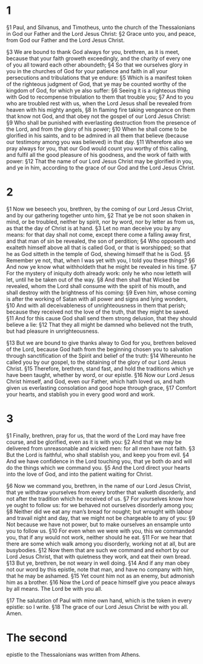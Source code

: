 # 1 
§1 Paul, and Silvanus, and Timotheus, unto the church of the Thessalonians in God our Father and the Lord Jesus Christ: 
§2 Grace unto you, and peace, from God our Father and the Lord Jesus Christ. 

§3 We are bound to thank God always for you, brethren, as it is meet, because that your faith groweth exceedingly, and the charity of every one of you all toward each other aboundeth; 
§4 So that we ourselves glory in you in the churches of God for your patience and faith in all your persecutions and tribulations that ye endure: 
§5 Which is a manifest token of the righteous judgment of God, that ye may be counted worthy of the kingdom of God, for which ye also suffer: 
§6 Seeing it is a righteous thing with God to recompense tribulation to them that trouble you; 
§7 And to you who are troubled rest with us, when the Lord Jesus shall be revealed from heaven with his mighty angels, 
§8 In flaming fire taking vengeance on them that know not God, and that obey not the gospel of our Lord Jesus Christ: 
§9 Who shall be punished with everlasting destruction from the presence of the Lord, and from the glory of his power; 
§10 When he shall come to be glorified in his saints, and to be admired in all them that believe (because our testimony among you was believed) in that day. 
§11 Wherefore also we pray always for you, that our God would count you worthy of this calling, and fulfil all the good pleasure of his goodness, and the work of faith with power: 
§12 That the name of our Lord Jesus Christ may be glorified in you, and ye in him, according to the grace of our God and the Lord Jesus Christ. 

# 2 
§1 Now we beseech you, brethren, by the coming of our Lord Jesus Christ, and by our gathering together unto him, 
§2 That ye be not soon shaken in mind, or be troubled, neither by spirit, nor by word, nor by letter as from us, as that the day of Christ is at hand. 
§3 Let no man deceive you by any means: for that day shall not come, except there come a falling away first, and that man of sin be revealed, the son of perdition; 
§4 Who opposeth and exalteth himself above all that is called God, or that is worshipped; so that he as God sitteth in the temple of God, shewing himself that he is God. 
§5 Remember ye not, that, when I was yet with you, I told you these things? 
§6 And now ye know what withholdeth that he might be revealed in his time. 
§7 For the mystery of iniquity doth already work: only he who now letteth will let, until he be taken out of the way. 
§8 And then shall that Wicked be revealed, whom the Lord shall consume with the spirit of his mouth, and shall destroy with the brightness of his coming: 
§9 Even him, whose coming is after the working of Satan with all power and signs and lying wonders, 
§10 And with all deceivableness of unrighteousness in them that perish; because they received not the love of the truth, that they might be saved. 
§11 And for this cause God shall send them strong delusion, that they should believe a lie: 
§12 That they all might be damned who believed not the truth, but had pleasure in unrighteousness. 

§13 But we are bound to give thanks alway to God for you, brethren beloved of the Lord, because God hath from the beginning chosen you to salvation through sanctification of the Spirit and belief of the truth: 
§14 Whereunto he called you by our gospel, to the obtaining of the glory of our Lord Jesus Christ. 
§15 Therefore, brethren, stand fast, and hold the traditions which ye have been taught, whether by word, or our epistle. 
§16 Now our Lord Jesus Christ himself, and God, even our Father, which hath loved us, and hath given us everlasting consolation and good hope through grace, 
§17 Comfort your hearts, and stablish you in every good word and work. 

# 3 
§1 Finally, brethren, pray for us, that the word of the Lord may have free course, and be glorified, even as it is with you: 
§2 And that we may be delivered from unreasonable and wicked men: for all men have not faith. 
§3 But the Lord is faithful, who shall stablish you, and keep you from evil. 
§4 And we have confidence in the Lord touching you, that ye both do and will do the things which we command you. 
§5 And the Lord direct your hearts into the love of God, and into the patient waiting for Christ. 

§6 Now we command you, brethren, in the name of our Lord Jesus Christ, that ye withdraw yourselves from every brother that walketh disorderly, and not after the tradition which he received of us. 
§7 For yourselves know how ye ought to follow us: for we behaved not ourselves disorderly among you; 
§8 Neither did we eat any man’s bread for nought; but wrought with labour and travail night and day, that we might not be chargeable to any of you: 
§9 Not because we have not power, but to make ourselves an ensample unto you to follow us. 
§10 For even when we were with you, this we commanded you, that if any would not work, neither should he eat. 
§11 For we hear that there are some which walk among you disorderly, working not at all, but are busybodies. 
§12 Now them that are such we command and exhort by our Lord Jesus Christ, that with quietness they work, and eat their own bread. 
§13 But ye, brethren, be not weary in well doing. 
§14 And if any man obey not our word by this epistle, note that man, and have no company with him, that he may be ashamed. 
§15 Yet count him not as an enemy, but admonish him as a brother. 
§16 Now the Lord of peace himself give you peace always by all means. The Lord be with you all. 

§17 The salutation of Paul with mine own hand, which is the token in every epistle: so I write. 
§18 The grace of our Lord Jesus Christ be with you all. Amen. 
#
# The second
epistle to the Thessalonians was written from Athens. 
